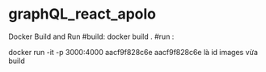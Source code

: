 # graphQL_react_apolo

Docker Build and Run
#build: 
docker build .
#run :

docker run  -it -p 3000:4000 aacf9f828c6e
aacf9f828c6e là id images vừa build